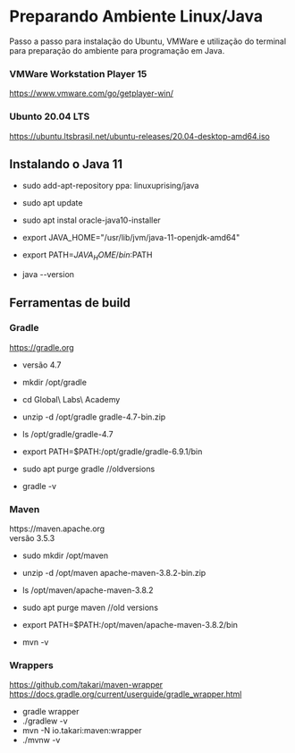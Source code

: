 # Preparando Ambiente Linux/Java
Passo a passo para instalação do Ubuntu, VMWare e utilização do terminal para preparação do ambiente para programação em Java.

### VMWare Workstation Player 15
<https://www.vmware.com/go/getplayer-win/>

### Ubunto 20.04 LTS
https://ubuntu.ltsbrasil.net/ubuntu-releases/20.04-desktop-amd64.iso

## Instalando o Java 11

- sudo add-apt-repository ppa: linuxuprising/java
- sudo apt update
- sudo apt instal oracle-java10-installer

- export JAVA_HOME="/usr/lib/jvm/java-11-openjdk-amd64"
- export PATH=$JAVA_HOME/bin:$PATH


- java --version

## Ferramentas de build

### Gradle
https://gradle.org

- versão 4.7

- mkdir /opt/gradle
- cd Global\ Labs\ Academy
- unzip -d /opt/gradle gradle-4.7-bin.zip
- ls /opt/gradle/gradle-4.7
- export PATH=$PATH:/opt/gradle/gradle-6.9.1/bin

- sudo apt purge gradle //oldversions

- gradle -v

### Maven

<p>https://maven.apache.org<br>
versão 3.5.3</p>

- sudo mkdir /opt/maven
- unzip -d /opt/maven apache-maven-3.8.2-bin.zip
- ls /opt/maven/apache-maven-3.8.2
- sudo apt purge maven //old versions
- export PATH=$PATH:/opt/maven/apache-maven-3.8.2/bin

- mvn -v

### Wrappers

https://github.com/takari/maven-wrapper
https://docs.gradle.org/current/userguide/gradle_wrapper.html

- gradle wrapper
- ./gradlew -v
- mvn -N io.takari:maven:wrapper
- ./mvnw -v

